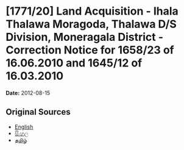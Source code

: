 # [1771/20] Land Acquisition - Ihala Thalawa Moragoda, Thalawa D/S Division, Moneragala District - Correction Notice for 1658/23 of 16.06.2010 and 1645/12 of 16.03.2010

**Date:** 2012-08-15

## Original Sources

- [English](https://documents.gov.lk/view/extra-gazettes/2012/8/1771-20_E.pdf)
- [සිංහල](https://documents.gov.lk/view/extra-gazettes/2012/8/1771-20_S.pdf)
- [தமிழ்](https://documents.gov.lk/view/extra-gazettes/2012/8/1771-20_T.pdf)

